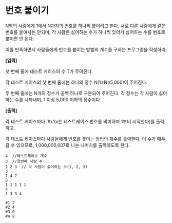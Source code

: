 # 번호 붙이기

N명의 사람에게 1에서 N까지의 번호를 하나씩 붙이려고 한다. 서로 다른 사람에게 같은 번호를 붙여서는 안되며, 각 사람은 싫어하는 수가 하나씩 있어서 싫어하는 수를 번호로 붙이면 안 된다.

이를 만족하면서 사람들에게 번호를 붙이는 방법의 개수를 구하는 프로그램을 작성하라.

**[입력]**


첫 번째 줄에 테스트 케이스의 수 T가 주어진다.


각 테스트 케이스의 첫 번째 줄에는 하나의 정수 N(1≤N≤5,000)이 주어진다.

두 번째 줄에는 N개의 정수가 공백 하나로 구분되어 주어진다. 각 정수는 각 사람이 싫어하는 수를 나타내며, 1 이상 5,000 이하의 정수이다. 



**[출력]**

각 테스트 케이스마다 ‘#x’(x는 테스트케이스 번호를 의미하며 1부터 시작한다)를 출력하고,

각 테스트 케이스마다 사람들에게 번호를 붙이는 방법의 개수를 출력한다. 이 수가 매우 클 수 있으므로, 1,000,000,007로 나눈 나머지를 출력하도록 한다.

 

```
4  //테스트케이수 개수
3  //첫번째 사람 수
1 2 3  // 각 사람이 싫어하는 수(1, 2, 3)
3
1 4 7
5
1 1 1 1 1
4
1 3 3 4
```

```
#1 2
#2 4
#3 0
#4 8
```